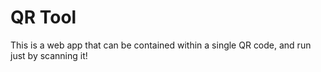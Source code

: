 # QR Tool

This is a web app that can be contained within a single QR code, and run just by scanning it!
